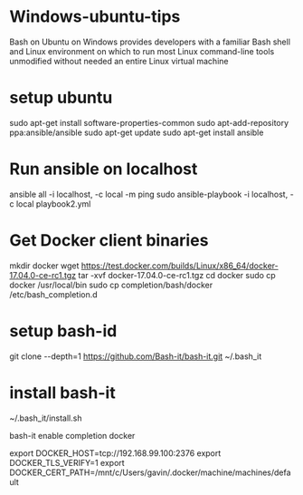 # Windows-ubuntu-tips

Bash on Ubuntu on Windows provides developers with a familiar Bash shell and
Linux environment on which to run most Linux command-line tools unmodified
without needed an entire Linux virtual machine

# setup ubuntu
sudo apt-get install software-properties-common
sudo apt-add-repository ppa:ansible/ansible
sudo apt-get update
sudo apt-get install ansible

# Run ansible on localhost
ansible all -i localhost, -c local -m ping
sudo ansible-playbook -i localhost, -c local playbook2.yml

# Get Docker client binaries
mkdir docker
wget https://test.docker.com/builds/Linux/x86_64/docker-17.04.0-ce-rc1.tgz
tar -xvf docker-17.04.0-ce-rc1.tgz
cd docker
sudo cp docker /usr/local/bin
sudo cp completion/bash/docker /etc/bash_completion.d

# setup bash-id
git clone --depth=1 https://github.com/Bash-it/bash-it.git ~/.bash_it

# install bash-it
~/.bash_it/install.sh

bash-it enable completion docker

export DOCKER_HOST=tcp://192.168.99.100:2376
export DOCKER_TLS_VERIFY=1
export DOCKER_CERT_PATH=/mnt/c/Users/gavin/.docker/machine/machines/default

